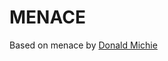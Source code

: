 # MENACE

Based on menace by [Donald Michie](https://en.wikipedia.org/wiki/Matchbox_Educable_Noughts_and_Crosses_Engine)
